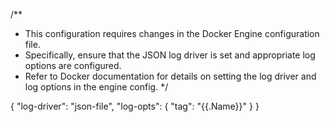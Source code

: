 /**
 * This configuration requires changes in the Docker Engine configuration file.
 * Specifically, ensure that the JSON log driver is set and appropriate log options are configured.
 * Refer to Docker documentation for details on setting the log driver and log options in the engine config.
 */

 {
  "log-driver": "json-file",
  "log-opts": {
    "tag": "{{.Name}}"
  }
}